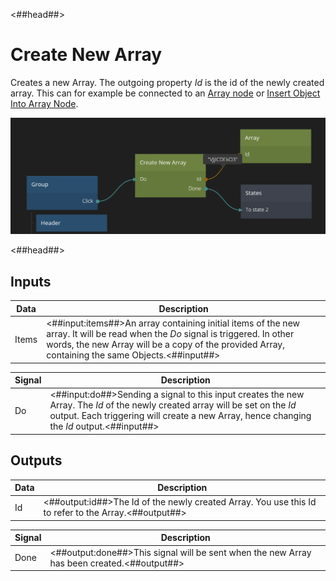 <##head##>

# Create New Array

Creates a new Array. The outgoing property _Id_ is the id of the newly created array. This can for example be connected to an [Array node](nodes/data/array/array/) or [Insert Object Into Array Node](nodes/data/array/insert-into-array/).

<div class="ndl-image-with-background l">

![](create-new-array.png)

</div>

<##head##>

## Inputs

| Data                                | Description                                                                                                                                                                                                                         |
| ----------------------------------- | ----------------------------------------------------------------------------------------------------------------------------------------------------------------------------------------------------------------------------------- |
| <span class="ndl-data">Items</span> | <##input:items##>An array containing initial items of the new array. It will be read when the _Do_ signal is triggered. In other words, the new Array will be a copy of the provided Array, containing the same Objects.<##input##> |

| Signal                             | Description                                                                                                                                                                                                                 |
| ---------------------------------- | --------------------------------------------------------------------------------------------------------------------------------------------------------------------------------------------------------------------------- |
| <span class="ndl-signal">Do</span> | <##input:do##>Sending a signal to this input creates the new Array. The _Id_ of the newly created array will be set on the _Id_ output. Each triggering will create a new Array, hence changing the _Id_ output.<##input##> |

## Outputs

| Data                             | Description                                                                                          |
| -------------------------------- | ---------------------------------------------------------------------------------------------------- |
| <span class="ndl-data">Id</span> | <##output:id##>The Id of the newly created Array. You use this Id to refer to the Array.<##output##> |

| Signal                               | Description                                                                                |
| ------------------------------------ | ------------------------------------------------------------------------------------------ |
| <span class="ndl-signal">Done</span> | <##output:done##>This signal will be sent when the new Array has been created.<##output##> |
